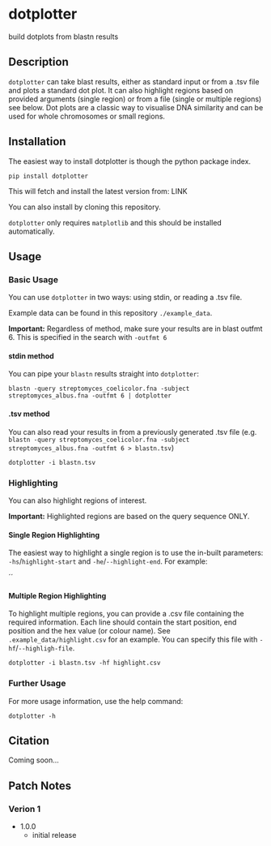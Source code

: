 # dotplotter
build dotplots from blastn results

## Description
`dotplotter` can take blast results, either as standard input or from a .tsv file and plots a standard dot plot. It can also highlight regions based on provided arguments (single region) or from a file (single or multiple regions) see below. Dot plots are a classic way to visualise DNA similarity and can be used for whole chromosomes or small regions.

## Installation
The easiest way to install dotplotter is though the python package index.

`pip install dotplotter`

This will fetch and install the latest version from: LINK

You can also install by cloning this repository.

`dotplotter` only requires `matplotlib` and this should be installed automatically.

## Usage
### Basic Usage
You can use `dotplotter` in two ways: using stdin, or reading a .tsv file.

Example data can be found in this repository `./example_data`.

**Important:** Regardless of method, make sure your results are in blast outfmt 6. This is specified in the search with `-outfmt 6`

#### stdin method
You can pipe your `blastn` results straight into `dotplotter`:

`blastn -query streptomyces_coelicolor.fna -subject streptomyces_albus.fna -outfmt 6 | dotplotter`

#### .tsv method
You can also read your results in from a previously generated .tsv file (e.g. `blastn -query streptomyces_coelicolor.fna -subject streptomyces_albus.fna -outfmt 6 > blastn.tsv`)

`dotplotter -i blastn.tsv`

### Highlighting
You can also highlight regions of interest.

**Important:** Highlighted regions are based on the query sequence ONLY.

#### Single Region Highlighting
The easiest way to highlight a single region is to use the in-built parameters: `-hs`/`highlight-start` and `-he`/`--highlight-end`. For example:

´´

#### Multiple Region Highlighting
To highlight multiple regions, you can provide a .csv file containing the required information. Each line should contain the start position, end position and the hex value (or colour name).
See `.example_data/highlight.csv` for an example. You can specify this file with `-hf`/`--highligh-file`.

`dotplotter -i blastn.tsv -hf highlight.csv`

### Further Usage
For more usage information, use the help command:

`dotplotter -h`

## Citation
Coming soon...

## Patch Notes
### Verion 1
- 1.0.0
  - initial release
